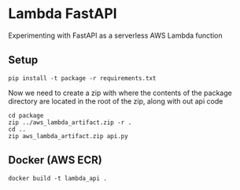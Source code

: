 # Lambda FastAPI

Experimenting with FastAPI as a serverless AWS Lambda function

## Setup

```
pip install -t package -r requirements.txt
```

Now we need to create a zip with where the contents of the package directory are located in the root of the zip, along with out api code

```
cd package
zip ../aws_lambda_artifact.zip -r .
cd ..
zip aws_lambda_artifact.zip api.py
```

## Docker (AWS ECR)

```
docker build -t lambda_api .
```
